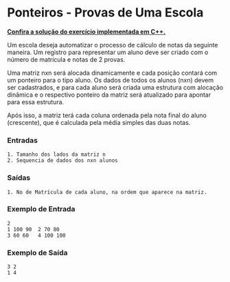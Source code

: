 # Ponteiros - Provas de Uma Escola

**[Confira a solução do exercício implementada em C++.](32.cpp)**

Um escola deseja automatizar o processo de cálculo de notas da seguinte maneira. Um registro para representar um aluno deve ser criado com o número de matrícula e notas de 2 provas.

Uma matriz nxn será alocada dinamicamente e cada posição contará com um ponteiro para o tipo aluno. Os dados de todos os alunos (nxn) devem ser cadastrados, e para cada aluno será criada uma estrutura com alocação dinâmica e o respectivo ponteiro da matriz será atualizado para apontar para essa estrutura.

Após isso, a matriz terá cada coluna ordenada pela nota final do aluno (crescente), que é calculada pela média simples das duas notas.

### Entradas

```
1. Tamanho dos lados da matriz n
2. Sequencia de dados dos nxn alunos
```

### Saídas

```
1. No de Matrícula de cada aluno, na ordem que aparece na matriz.
```

### Exemplo de Entrada

```
2
1 100 90  2 70 80
3 60 60   4 100 100
```

### Exemplo de Saída

```
3 2
1 4
```